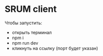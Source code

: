 # SRUM client

Чтобы запустить:

- открыть терминал
- npm i
- npm run dev
- кликнуть на ссылку (порт будет указан)
